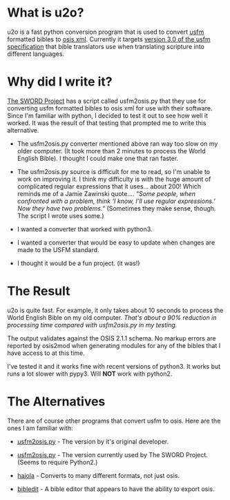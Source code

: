 # What is u2o?

u2o is a fast python conversion program that is used to convert [usfm](http://paratext.org/about/usfm) formatted bibles to [osis xml](http://bibletechnologies.net/). Currently it targets [version 3.0 of the usfm specification](http://ubsicap.github.io/usfm/) that bible translators use when translating scripture into different languages.

# Why did I write it?

[The SWORD Project](http://www.crosswire.org/) has a script called usfm2osis.py that they use for converting usfm formatted bibles to osis xml for use with their software. Since I'm familiar with python, I decided to test it out to see how well it worked. It was the result of that testing that prompted me to write this alternative.

* The usfm2osis.py converter mentioned above ran way too slow on my older computer. (It took more than 2 minutes to process the World English Bible). I thought I could make one that ran faster.

* The usfm2osis.py source is difficult for me to read, so I'm unable to work on improving it. I think my difficulty is with the huge amount of complicated regular expressions that it uses... about 200! Which reminds me of a Jamie Zawinski quote.... *“Some people, when confronted with a problem, think ‘I know, I'll use regular expressions.’ Now they have two problems.”* (Sometimes they make sense, though. The script I wrote uses some.)

* I wanted a converter that worked with python3.

* I wanted a converter that would be easy to update when changes are made to the USFM standard.

* I thought it would be a fun project. (it was!)

# The Result

u2o is quite fast. For example, it only takes about 10 seconds to process the World English Bible on my old computer. *That's about a 90% reduction in processing time compared with usfm2osis.py in my testing.*

The output validates against the OSIS 2.1.1 schema. No markup errors are reported by osis2mod when generating modules for any of the bibles that I have access to at this time.

I've tested it and it works fine with recent versions of python3. It works but runs a lot slower with pypy3. Will **NOT** work with python2.

# The Alternatives

There are of course other programs that convert usfm to osis. Here are the ones I am familiar with:

* [usfm2osis.py](https://github.com/chrislit/usfm2osis) - The version by it's original developer.

* [usfm2osis.py](https://github.com/refdoc/Module-tools) - The version currently used by The SWORD Project. (Seems to require Python2.)

* [haiola](http://haiola.org/) - Converts to many different formats, not just osis.

* [bibledit](http://bibledit.org/) - A bible editor that appears to have the ability to export osis.
